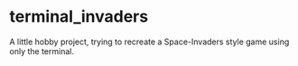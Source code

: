 # terminal_invaders
A little hobby project, trying to recreate a Space-Invaders style game using only the terminal.
